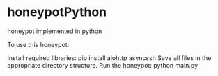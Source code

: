 # honeypotPython
honeypot implemented in python

To use this honeypot:

Install required libraries: pip install aiohttp asyncssh
Save all files in the appropriate directory structure.
Run the honeypot: python main.py
